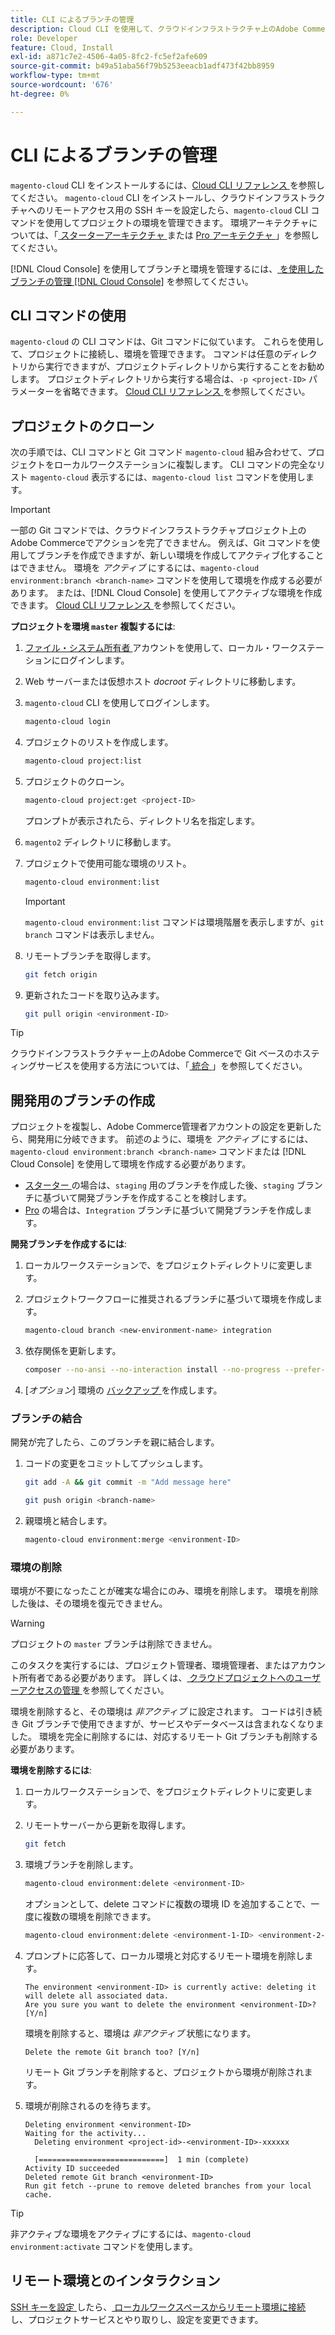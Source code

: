 ```yaml
---
title: CLI によるブランチの管理
description: Cloud CLI を使用して、クラウドインフラストラクチャ上のAdobe Commerceの環境ブランチを管理する方法について説明します。
role: Developer
feature: Cloud, Install
exl-id: a871c7e2-4506-4a05-8fc2-fc5ef2afe609
source-git-commit: b49a51aba56f79b5253eeacb1adf473f42bb8959
workflow-type: tm+mt
source-wordcount: '676'
ht-degree: 0%

---
```


# CLI によるブランチの管理

`magento-cloud` CLI をインストールするには、[Cloud CLI リファレンス ](../dev-tools/cloud-cli-overview.md) を参照してください。 `magento-cloud` CLI をインストールし、クラウドインフラストラクチャへのリモートアクセス用の SSH キーを設定したら、`magento-cloud` CLI コマンドを使用してプロジェクトの環境を管理できます。 環境アーキテクチャについては、「[ スターターアーキテクチャ ](../architecture/starter-architecture.md) または [Pro アーキテクチャ ](../architecture/pro-architecture.md)」を参照してください。

[!DNL Cloud Console] を使用してブランチと環境を管理するには、[ を使用したブランチの管理  [!DNL Cloud Console]](../project/console-branches.md) を参照してください。

## CLI コマンドの使用

`magento-cloud` の CLI コマンドは、Git コマンドに似ています。 これらを使用して、プロジェクトに接続し、環境を管理できます。 コマンドは任意のディレクトリから実行できますが、プロジェクトディレクトリから実行することをお勧めします。 プロジェクトディレクトリから実行する場合は、`-p <project-ID>` パラメーターを省略できます。 [Cloud CLI リファレンス ](../dev-tools/cloud-cli-overview.md) を参照してください。

## プロジェクトのクローン

次の手順では、CLI コマンドと Git コマンド `magento-cloud` 組み合わせて、プロジェクトをローカルワークステーションに複製します。 CLI コマンドの完全なリスト `magento-cloud` 表示するには、`magento-cloud list` コマンドを使用します。

>[!IMPORTANT]
>
>一部の Git コマンドでは、クラウドインフラストラクチャプロジェクト上のAdobe Commerceでアクションを完了できません。 例えば、Git コマンドを使用してブランチを作成できますが、新しい環境を作成してアクティブ化することはできません。 環境を _アクティブ_ にするには、`magento-cloud environment:branch <branch-name>` コマンドを使用して環境を作成する必要があります。 または、[!DNL Cloud Console] を使用してアクティブな環境を作成できます。 [Cloud CLI リファレンス ](../dev-tools/cloud-cli-overview.md#git-commands) を参照してください。

**プロジェクトを環境 `master` 複製するには**:

1. [ ファイル・システム所有者 ](https://experienceleague.adobe.com/docs/commerce-operations/installation-guide/prerequisites/file-system/configure-permissions.html) アカウントを使用して、ローカル・ワークステーションにログインします。

1. Web サーバーまたは仮想ホスト _docroot_ ディレクトリに移動します。

1. `magento-cloud` CLI を使用してログインします。

   ```bash
   magento-cloud login
   ```

1. プロジェクトのリストを作成します。

   ```bash
   magento-cloud project:list
   ```

1. プロジェクトのクローン。

   ```bash
   magento-cloud project:get <project-ID>
   ```

   プロンプトが表示されたら、ディレクトリ名を指定します。

1. `magento2` ディレクトリに移動します。

1. プロジェクトで使用可能な環境のリスト。

   ```bash
   magento-cloud environment:list
   ```

   >[!IMPORTANT]
   >
   >`magento-cloud environment:list` コマンドは環境階層を表示しますが、`git branch` コマンドは表示しません。

1. リモートブランチを取得します。

   ```bash
   git fetch origin
   ```

1. 更新されたコードを取り込みます。

   ```bash
   git pull origin <environment-ID>
   ```

>[!TIP]
>
>クラウドインフラストラクチャー上のAdobe Commerceで Git ベースのホスティングサービスを使用する方法については、「[ 統合 ](../integrations/overview.md)」を参照してください。

## 開発用のブランチの作成

プロジェクトを複製し、Adobe Commerce管理者アカウントの設定を更新したら、開発用に分岐できます。 前述のように、環境を _アクティブ_ にするには、`magento-cloud environment:branch <branch-name>` コマンドまたは [!DNL Cloud Console] を使用して環境を作成する必要があります。

- [ スターター ](../architecture/starter-develop-deploy-workflow.md#clone-and-branch) の場合は、`staging` 用のブランチを作成した後、`staging` ブランチに基づいて開発ブランチを作成することを検討します。
- [Pro](../architecture/pro-develop-deploy-workflow.md#development-workflow) の場合は、`Integration` ブランチに基づいて開発ブランチを作成します。

**開発ブランチを作成するには**:

1. ローカルワークステーションで、をプロジェクトディレクトリに変更します。

1. プロジェクトワークフローに推奨されるブランチに基づいて環境を作成します。

   ```bash
   magento-cloud branch <new-environment-name> integration
   ```

1. 依存関係を更新します。

   ```bash
   composer --no-ansi --no-interaction install --no-progress --prefer-dist --optimize-autoloader
   ```

1. [_オプション_] 環境の [ バックアップ ](../storage/snapshots.md) を作成します。

### ブランチの結合

開発が完了したら、このブランチを親に結合します。

1. コードの変更をコミットしてプッシュします。

   ```bash
   git add -A && git commit -m "Add message here"
   ```

   ```bash
   git push origin <branch-name>
   ```

1. 親環境と結合します。

   ```bash
   magento-cloud environment:merge <environment-ID>
   ```

### 環境の削除

環境が不要になったことが確実な場合にのみ、環境を削除します。 環境を削除した後は、その環境を復元できません。

>[!WARNING]
>
>プロジェクトの `master` ブランチは削除できません。

このタスクを実行するには、プロジェクト管理者、環境管理者、またはアカウント所有者である必要があります。 詳しくは、[ クラウドプロジェクトへのユーザーアクセスの管理 ](../project/user-access.md) を参照してください。

環境を削除すると、その環境は _非アクティブ_ に設定されます。 コードは引き続き Git ブランチで使用できますが、サービスやデータベースは含まれなくなりました。 環境を完全に削除するには、対応するリモート Git ブランチも削除する必要があります。

**環境を削除するには**:

1. ローカルワークステーションで、をプロジェクトディレクトリに変更します。

1. リモートサーバーから更新を取得します。

   ```bash
   git fetch
   ```

1. 環境ブランチを削除します。

   ```bash
   magento-cloud environment:delete <environment-ID>
   ```

   オプションとして、delete コマンドに複数の環境 ID を追加することで、一度に複数の環境を削除できます。

   ```bash
   magento-cloud environment:delete <environment-1-ID> <environment-2-ID>
   ```

1. プロンプトに応答して、ローカル環境と対応するリモート環境を削除します。

   ```
   The environment <environment-ID> is currently active: deleting it will delete all associated data.
   Are you sure you want to delete the environment <environment-ID>? [Y/n]
   ```

   環境を削除すると、環境は _非アクティブ_ 状態になります。

   ```
   Delete the remote Git branch too? [Y/n]
   ```

   リモート Git ブランチを削除すると、プロジェクトから環境が削除されます。

1. 環境が削除されるのを待ちます。

   ```
   Deleting environment <environment-ID>
   Waiting for the activity...
     Deleting environment <project-id>-<environment-ID>-xxxxxx
   
     [============================]  1 min (complete)
   Activity ID succeeded
   Deleted remote Git branch <environment-ID>
   Run git fetch --prune to remove deleted branches from your local cache.
   ```

>[!TIP]
>
>非アクティブな環境をアクティブにするには、`magento-cloud environment:activate` コマンドを使用します。

## リモート環境とのインタラクション

[SSH キーを設定 ](../development/secure-connections.md) したら、[ ローカルワークスペースからリモート環境に接続 ](../development/secure-connections.md#connect-to-a-remote-environment) し、プロジェクトサービスとやり取りし、設定を変更できます。
